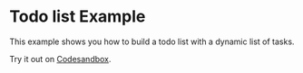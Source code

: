 # Todo list Example

This example shows you how to build a todo list with a dynamic list of tasks.

<!-- sandbox src="/docs/examples/todos" -->

Try it out on [Codesandbox](https://codesandbox.io/s/github/edmundhung/conform/tree/main/docs/examples/todos).

<!-- /sandbox -->
